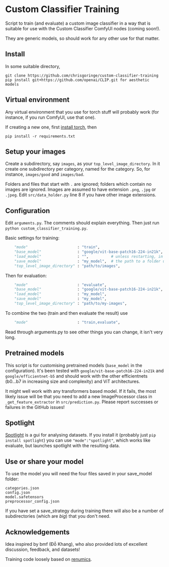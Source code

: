 # Custom Classifier Training

Script to train (and evaluate) a custom image classifier in a way that is suitable for use with the Custom Classifier ComfyUI nodes (coming soon!).

They are generic models, so should work for any other use for that matter.

## Install

In some suitable directory,
```
git clone https://github.com/chrisgoringe/custom-classifier-training
pip install git+https://github.com/openai/CLIP.git for aesthetic models
```

## Virtual environment

Any virtual environment that you use for torch stuff will probably work (for instance, if you run ComfyUI, use that one).

If creating a new one, first [install torch](https://pytorch.org/get-started/locally/), then 
```
pip install -r requirements.txt
```

## Setup your images

Create a subdirectory, say `images`, as your `top_level_image_directory`. In it create one subdirectory per category, named for the category. So, for instance, `images/good` and `images/bad`.

Folders and files that start with `.` are ignored; folders which contain no images are ignored. Images are assumed to have extension `.png`, `.jpg` or `.jpeg`. Edit `src/data_holder.py` line 8 if you have other image extensions.

## Configuration

Edit `arguments.py`. The comments should explain everything. Then just run `python custom_classifier_training.py`.

Basic settings for training:

```python
    "mode"                      : "train",
    "base_model"                : "google/vit-base-patch16-224-in21k",    
    "load_model"                : "",          # unless restarting, in which case 'my_model'
    "save_model"                : "my_model",  # the path to a folder used to save
    "top_level_image_directory" : "path/to/images", 
```

Then for evaluation:
```python
    "mode"                      : "evaluate",
    "base_model"                : "google/vit-base-patch16-224-in21k",    
    "load_model"                : "my_model",   
    "save_model"                : "my_model",
    "top_level_image_directory" : "path/to/my-images", 
```

To combine the two (train and then evaluate the result) use 
```python
    "mode"                      : "train,evaluate",
```

Read through arguments.py to see other things you can change, it isn't very long.

## Pretrained models

This script is for customising pretrained models (`base_model` in the configuration). It's been tested with `google/vit-base-patch16-224-in21k` and `google/efficientnet-b5` and should work with the other efficientnets (b0...b7 in increasing size and complexity) and ViT architectures. 

It might well work with any transformers based model. If it fails, the most likely issue will be that you need to add a new ImageProcessor class in `_get_feature_extractor` in `src/prediction.py`. Please report successes or failures in the GitHub issues!

## Spotlight

[Spotlight](https://github.com/Renumics/spotlight) is a gui for analysing datasets. If you install it (probably just `pip install spotlight`) you can use `"mode":"spotlight"`, which works like evaluate, but launches spotlight with the resulting data.

## Use or share your model

To use the model you will need the four files saved in your save_model folder:

```
categories.json
config.json
model.safetensors
preprocessor_config.json
```

If you have set a save_strategy during training there will also be a number of subdirectories (which are *big*) that you don't need.

## Acknowledgements

Idea inspired by bmf (Đỗ Khang), who also provided lots of excellent discussion, feedback, and datasets!

Training code loosely based on [renumics](https://github.com/Renumics).